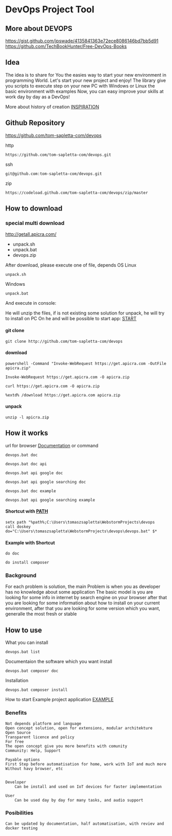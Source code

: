 # DevOps Project Tool 

## More about DEVOPS    

https://gist.github.com/jpswade/4135841363e72ece8086146bd7bb5d91
https://github.com/TechBookHunter/Free-DevOps-Books
    
## Idea

The idea is to share for You the easies way to start your new environment in programming World.
Let's start your new project and enjoy!
The library give you scripts to execute step on your new PC with Windows or Linux the basic environment with examples
Now, you can easy improve your skills at work day by day as a DevOps!

More about history of creation
[INSPIRATION](INSPIRATION.md)

## Github Repository
https://github.com/tom-sapletta-com/devops
    
http
    
    https://github.com/tom-sapletta-com/devops.git

ssh
    
    git@github.com:tom-sapletta-com/devops.git
    
zip
    
    https://codeload.github.com/tom-sapletta-com/devops/zip/master

## How to download

### special multi download

http://getall.apicra.com/

* unpack.sh
* unpack.bat
* devops.zip

After download, please execute one of file, depends OS
Linux

    unpack.sh
    
Windows
    
    unpack.bat
 
And execute in console:

He will unzip the files, if is not existing some solution for unpack, he will try to install on PC
On he and will be possible to start app:
[START](START.md)

#### git clone
    
    git clone http://github.com/tom-sapletta-com/devops

#### download

    powershell -Command "Invoke-WebRequest https://get.apicra.com -OutFile apicra.zip"
 
    Invoke-WebRequest https://get.apicra.com -O apicra.zip
 
    curl https://get.apicra.com -O apicra.zip
 
    %extd% /download https://get.apicra.com apicra.zip
 
#### unpack
 
    unzip -l apicra.zip
 
## How it works

url for browser [Documentation](https://github.com/tom-sapletta-com/devops) or command

    devops.bat doc

    devops.bat doc api
    
    devops.bat api google doc
    
    devops.bat api google searching doc
    
    devops.bat doc example
    
    devops.bat api google searching example

#### Shortcut with [PATH](PATH.md)
    
    setx path "%path%;C:\Users\tomaszsapletta\WebstormProjects\devops
    call doskey do="C:\Users\tomaszsapletta\WebstormProjects\devops\devops.bat" $*

#### Example with Shortcut
    
    do doc
    
    do install composer
    
### Background
For each problem is solution,
the main Problem is when you as developer has no knowledge about some application
The basic model is you are looking for some info in internet by search engine on your browser
after that you are looking for some information about how to install on your current environment, 
after that you are looking for some version which you want, generalle the most fresh or stable

## How to use
What you can install

    devops.bat list

Documentaion the software which you want install

    devops.bat composer doc

Installation

    devops.bat composer install    

How to start Example project application
[EXAMPLE](EXAMPLE.md)

    
### Benefits

    Not depends platform and language
    Open concept solution, open for extensions, modular architekture
    Open Source 
    Transparent licence and policy
    For free
    The open concept give you more benefits with comunity
    Community: Help, Support
    
    Payable options
    First Step before automatisation for home, work with IoT and much more
    Without havy browser, etc
    
    
    Developer
        Can be install and used on IoT devices for faster implementation
    
    User
        Can be used day by day for many tasks, and audio support 
    
   
    
### Posibilities    
    
    Can be updated by documentation, half automatisation, with reviev and docker testing
    
    
    
